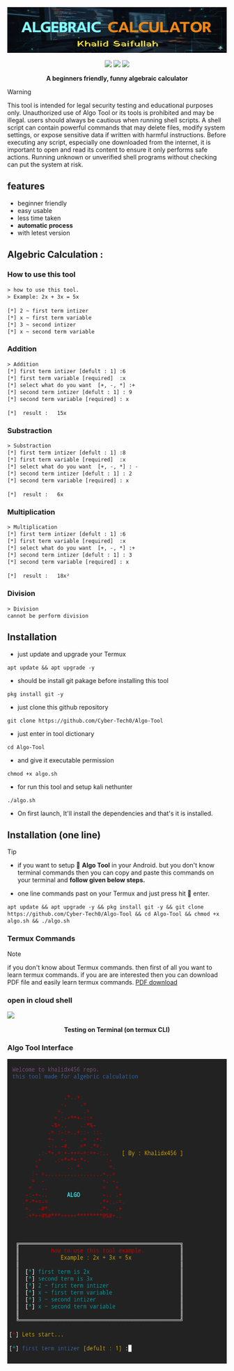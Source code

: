 <img src="assets/banner_image.jpg" height="105px" width="800px"/>

<p align="center">
  <img src="https://img.shields.io/badge/author-Khalidx456-blue" />
  <img src="https://img.shields.io/badge/language-shell-green" />
  <img src="https://img.shields.io/badge/tool-Algo Tool-red" />

</p>
<p align="center"><b>A beginners friendly, funny algebraic calculator</b></p>


> [!Warning]
> This tool is intended for legal security testing and educational purposes only. Unauthorized use of Algo Tool or its tools is prohibited and may be illegal. users should always be cautious when running shell scripts. A shell script can contain powerful commands that may delete files, modify system settings, or expose sensitive data if written with harmful instructions. Before executing any script, especially one downloaded from the internet, it is important to open and read its content to ensure it only performs safe actions. Running unknown or unverified shell programs without checking can put the system at risk.



## features 
- beginner friendly
- easy usable
- less time taken
- **automatic process**
- with letest version

## Algebric Calculation :
### How to use this tool 
```
> how to use this tool.
> Example: 2x + 3x = 5x

[*] 2 ~ first term intizer
[*] x ~ first term variable
[*] 3 ~ second intizer
[*] x ~ second term variable
```

### Addition
```
> Addition
[*] first term intizer [defult : 1] :6
[*] first term variable [required]  :x
[*] select what do you want  [+, -, *] :+
[*] second term intizer [defult : 1] : 9
[*] second term variable [required] : x

[*]  result :   15x
```
### Substraction 
```
> Substraction 
[*] first term intizer [defult : 1] :8
[*] first term variable [required]  :x
[*] select what do you want  [+, -, *] : -
[*] second term intizer [defult : 1] : 2
[*] second term variable [required] : x

[*]  result :   6x
```
### Multiplication 
```
> Multiplication 
[*] first term intizer [defult : 1] :6
[*] first term variable [required]  :x
[*] select what do you want  [+, -, *] :+
[*] second term intizer [defult : 1] : 3
[*] second term variable [required] : x

[*]  result :   18x²
```
### Division 
```
> Division 
cannot be perform division 
```

## Installation 
- just update and upgrade your Termux
```
apt update && apt upgrade -y
```
- should be install git pakage before installing this tool
```
pkg install git -y
```
- just clone this github repository 
```
git clone https://github.com/Cyber-Tech0/Algo-Tool
```
- just enter in tool dictionary 
```
cd Algo-Tool
```
- and give it executable permission
```
chmod +x algo.sh
```
- for run this tool and setup kali nethunter
```
./algo.sh
```
- On first launch, It'll install the dependencies and that's it is installed.

## Installation (one line)
> [!Tip]
> - if you want to setup 📐 **Algo Tool** in your Android. but you don't know terminal commands then you can copy and paste this commands on your terminal and **follow given below steps.**

- one line commands past on your Termux and just press hit 🎯 enter.

```
apt update && apt upgrade -y && pkg install git -y && git clone https://github.com/Cyber-Tech0/Algo-Tool && cd Algo-Tool && chmod +x algo.sh && ./algo.sh
```

### Termux Commands
> [!NOTE]
> if you don't know about Termux commands. then first of all you want to learn termux commands. if you are are interested then you can download PDF file and easily learn termux commands. [PDF download](https://drive.google.com/file/d/1kYllkvP2s27dxKE5QCRPkA3hNc5kGS1l/view?usp=drivesdk)


### open in cloud shell
<a href="https://shell.cloud.google.com/cloudshell/open?cloudshell_git_repo=https://github.com/Cyber-Tech0/Algo-Tool.git&tutorial=README.md" target="_blank"><img src="https://gstatic.com/cloudssh/images/open-btn.svg"></a>

<p></p>

<p align="center"><b>Testing on Terminal (on termux CLI)</b></p>

### Algo Tool Interface
<img height="700px" width="600px" src="assets/user_interface.png"></img>

<p></p>
